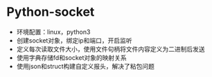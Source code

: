# Python-socket
- 环境配置：linux，python3
- 创建socket对象，绑定ip和端口，开启监听
- 定义每次读取文件大小，使用文件句柄将文件内容定义为二进制后发送
- 使用字典存储fd和socket对象的映射关系
- 使用json和struct构建自定义报头，解决了粘包问题
